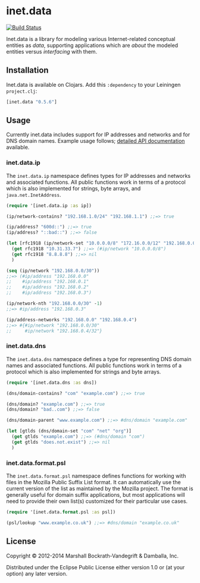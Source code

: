 # inet.data

[![Build Status](https://secure.travis-ci.org/damballa/inet.data.png)](http://travis-ci.org/damballa/inet.data)

Inet.data is a library for modeling various Internet-related conceptual
entities as *data*, supporting applications which are *about* the modeled
entities versus *interfacing* with them.

## Installation

Inet.data is available on Clojars.  Add this `:dependency` to your Leiningen
`project.clj`:

```clj
[inet.data "0.5.6"]
```

## Usage

Currently inet.data includes support for IP addresses and networks and for DNS
domain names.  Example usage follows; [detailed API
documentation](http://damballa.github.com/inet.data/) available.

### inet.data.ip

The `inet.data.ip` namespace defines types for IP addresses and networks and
associated functions.  All public functions work in terms of a protocol which
is also implemented for strings, byte arrays, and `java.net.InetAddress`.

```clj
(require '[inet.data.ip :as ip])

(ip/network-contains? "192.168.1.0/24" "192.168.1.1") ;;=> true

(ip/address? "600d::") ;;=> true
(ip/address? "::bad::") ;;=> false

(let [rfc1918 (ip/network-set "10.0.0.0/8" "172.16.0.0/12" "192.168.0.0/16")]
  (get rfc1918 "10.31.33.7") ;;=> (#ip/network "10.0.0.0/8")
  (get rfc1918 "8.8.8.8") ;;=> nil
  )

(seq (ip/network "192.168.0.0/30"))
;;=> (#ip/address "192.168.0.0"
;;    #ip/address "192.168.0.1"
;;    #ip/address "192.168.0.2"
;;    #ip/address "192.168.0.3")

(ip/network-nth "192.168.0.0/30" -1)
;;=> #ip/address "192.168.0.3"

(ip/address-networks "192.168.0.0" "192.168.0.4")
;;=> #{#ip/network "192.168.0.0/30"
;;     #ip/network "192.168.0.4/32"}
```

### inet.data.dns

The `inet.data.dns` namespace defines a type for representing DNS domain names
and associated functions.  All public functions work in terms of a protocol
which is also implemented for strings and byte arrays.

```clj
(require '[inet.data.dns :as dns])

(dns/domain-contains? "com" "example.com") ;;=> true

(dns/domain? "example.com") ;;=> true
(dns/domain? "bad..com") ;;=> false

(dns/domain-parent "www.example.com") ;;=> #dns/domain "example.com"

(let [gtlds (dns/domain-set "com" "net" "org")]
  (get gtlds "example.com") ;;=> (#dns/domain "com")
  (get gtlds "does.not.exist") ;;=> nil
  )
```

### inet.data.format.psl

The `inet.data.format.psl` namespace defines functions for working with files
in the Mozilla Public Suffix List format.  It can automatically use the current
version of the list as maintained by the Mozilla project.  The format is
generally useful for domain suffix applications, but most applications will
need to provide their own list(s) customized for their particular use cases.

```clj
(require '[inet.data.format.psl :as psl])

(psl/lookup "www.example.co.uk") ;;=> #dns/domain "example.co.uk"
```

## License

Copyright © 2012-2014 Marshall Bockrath-Vandegrift & Damballa, Inc.

Distributed under the Eclipse Public License either version 1.0 or (at
your option) any later version.
